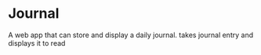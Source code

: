 # Journal
A web app that can store and display a daily journal. takes journal entry and displays it to read
